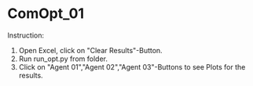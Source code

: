 # ComOpt_01

Instruction:

1) Open Excel, click on "Clear Results"-Button.
2) Run run_opt.py from folder.
3) Click on "Agent 01","Agent 02","Agent 03"-Buttons to see Plots for the results.

